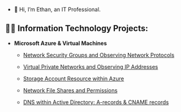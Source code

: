 - 👋 Hi, I’m Ethan, an IT Professional.

<h2>👨‍💻 Information Technology Projects:</h2>

- <b>Microsoft Azure & Virtual Machines</b>
  - [Network Security Groups and Observing Network Protocols](https://github.com/EthanZSu/EthanZSu-azure-network-protocols)
  - [Virtual Private Networks and Observing IP Addresses](https://github.com/EthanZSu/vpn-and-ips)
  - [Storage Account Resource within Azure](https://github.com/EthanZSu/azure-storage-account)

  - [Network File Shares and Permissions](https://github.com/EthanZSu/Network-File-Shares-Permissions)
  - [DNS within Active Directory: A-records & CNAME records](https://github.com/EthanZSu/DNS)

<!---
EthanZSu/EthanZSu is a ✨ special ✨ repository because its `README.md` (this file) appears on your GitHub profile.
You can click the Preview link to take a look at your changes.
--->
